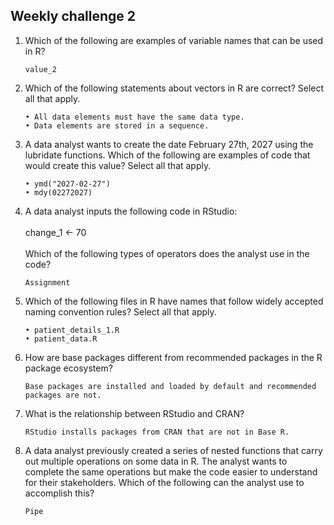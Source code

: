 ## Weekly challenge 2

1. Which of the following are examples of variable names that can be used in R?
   ```
   value_2
   ```
2. Which of the following statements about vectors in R are correct? Select all that apply.
   ```
   • All data elements must have the same data type.
   • Data elements are stored in a sequence.
   ```
3. A data analyst wants to create the date February 27th, 2027 using the lubridate functions. Which of the following are examples of code that would create this value? Select all that apply.
   ```
   • ymd("2027-02-27")
   • mdy(02272027)
   ```
4. A data analyst inputs the following code in RStudio:
   <br/><br/>
   change_1 <- 70
   <br/><br/>
   Which of the following types of operators does the analyst use in the code?
   ```
   Assignment
   ```
5. Which of the following files in R have names that follow widely accepted naming convention rules? Select all that apply.
   ```
   • patient_details_1.R
   • patient_data.R
   ```
6. How are base packages different from recommended packages in the R package ecosystem?
   ```
   Base packages are installed and loaded by default and recommended packages are not.
   ```
7. What is the relationship between RStudio and CRAN?
   ```
   RStudio installs packages from CRAN that are not in Base R.
   ```
8. A data analyst previously created a series of nested functions that carry out multiple operations on some data in R. The analyst wants to complete the same operations but make the code easier to understand for their stakeholders. Which of the following can the analyst use to accomplish this?
   ```
   Pipe
   ```